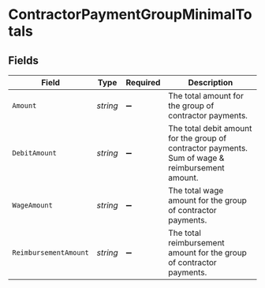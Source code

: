 # ContractorPaymentGroupMinimalTotals


## Fields

| Field                                                                                            | Type                                                                                             | Required                                                                                         | Description                                                                                      |
| ------------------------------------------------------------------------------------------------ | ------------------------------------------------------------------------------------------------ | ------------------------------------------------------------------------------------------------ | ------------------------------------------------------------------------------------------------ |
| `Amount`                                                                                         | *string*                                                                                         | :heavy_minus_sign:                                                                               | The total amount for the group of contractor payments.                                           |
| `DebitAmount`                                                                                    | *string*                                                                                         | :heavy_minus_sign:                                                                               | The total debit amount for the group of contractor payments. Sum of wage & reimbursement amount. |
| `WageAmount`                                                                                     | *string*                                                                                         | :heavy_minus_sign:                                                                               | The total wage amount for the group of contractor payments.                                      |
| `ReimbursementAmount`                                                                            | *string*                                                                                         | :heavy_minus_sign:                                                                               | The total reimbursement amount for the group of contractor payments.                             |